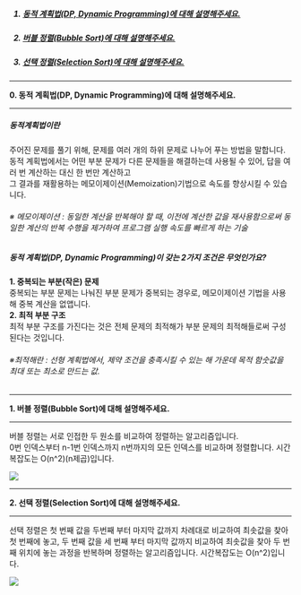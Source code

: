 <ol>
<h5><a href="#zero"><li>동적 계획법(DP, Dynamic Programming)에 대해 설명해주세요.</li></a></h5>
<h5><a href="#one"><li>버블 정렬(Bubble Sort)에 대해 설명해주세요.</li></a></h5>
<h5><a href="#two"><li>선택 정렬(Selection Sort)에 대해 설명해주세요.</li></a></h5>
</ol>


<hr>
<a name="zero"><b>0. 동적 계획법(DP, Dynamic Programming)에 대해 설명해주세요.</b></a>
<hr>
<h5>동적계획법이란</h5>
<p>
주어진 문제를 풀기 위해, 문제를 여러 개의 하위 문제로 나누어 푸는 방법을 말합니다.<br>
동적 계획법에서는 어떤 부분 문제가 다른 문제들을 해결하는데 사용될 수 있어, 답을 여러 번 계산하는 대신 한 번만 계산하고 <br>
그 결과를 재활용하는 메모이제이션(Memoization)기법으로 속도를 향상시킬 수 있습니다.<br>
<h6>※ 메모이제이션 : 동일한 계산을 반복해야 할 때, 이전에 계산한 값을 재사용함으로써 동일한 계산의 반복 수행을 제거하여 프로그램 실행 속도를 빠르게 하는 기술</h6>
</p>

<h5>동적 계획법(DP, Dynamic Programming)이 갖는 2가지 조건은 무엇인가요?</h5>
<p>
<b>1. 중복되는 부분(작은) 문제</b><br>
중복되는 부분 문제는 나눠진 부분 문제가 중복되는 경우로, 메모이제이션 기법을 사용해 중복 계산을 없앱니다.<br>
<b>2. 최적 부분 구조</b><br>
최적 부분 구조를 가진다는 것은 전체 문제의 최적해가 부분 문제의 최적해들로써 구성된다는 것입니다.<br>
<h6>※최적해란 : 선형 계획법에서, 제약 조건을 충족시킬 수 있는 해 가운데 목적 함숫값을 최대 또는 최소로 만드는 값.</h6>
</p>

<hr>
<a name="one"><b>1. 버블 정렬(Bubble Sort)에 대해 설명해주세요.</b></a>
<hr>
<p>
버블 정렬는 서로 인접한 두 원소를 비교하여 정렬하는 알고리즘입니다. <br>
0번 인덱스부터 n-1번 인덱스까지 n번까지의 모든 인덱스를 비교하며 정렬합니다. 시간 복잡도는 O(n^2)(n제곱)입니다.
</p>
<img src="https://img1.daumcdn.net/thumb/R1280x0/?scode=mtistory2&fname=https%3A%2F%2Fblog.kakaocdn.net%2Fdn%2FdF7CXf%2FbtrunN5i9wZ%2FwDQ3px86zQFffgoq8X6jk0%2Fimg.png">


<hr>
<a name="two"><b>2. 선택 정렬(Selection Sort)에 대해 설명해주세요.</b></a>
<hr>
<p>
선택 정렬은 첫 번째 값을 두번째 부터 마지막 값까지 차례대로 비교하여 최솟값을 찾아 첫 번째에 놓고, 
두 번째 값을 세 번째 부터 마지막 값까지 비교하여 최솟값을 찾아 두 번째 위치에 놓는 과정을 반복하며 정렬하는 알고리즘입니다. 시간복잡도는 O(n^2)입니다.
</p>
<img src="https://img1.daumcdn.net/thumb/R1280x0/?scode=mtistory2&fname=https%3A%2F%2Fblog.kakaocdn.net%2Fdn%2FQ4cCJ%2FbtrugRai7Eu%2FRRRuKTk5SmtWwwHtukI321%2Fimg.png">


